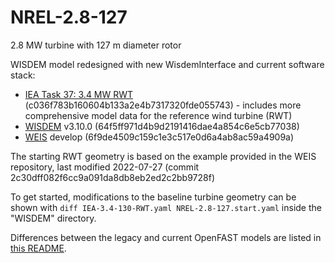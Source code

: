 # NREL-2.8-127
2.8 MW turbine with 127 m diameter rotor

WISDEM model redesigned with new WisdemInterface and current software stack:

* [IEA Task 37: 3.4 MW RWT](https://github.com/IEAWindTask37/IEA-3.4-130-RWT) (c036f783b160604b133a2e4b7317320fde055743) - includes more comprehensive model data for the reference wind turbine (RWT)
* [WISDEM](https://github.com/WISDEM/WISDEM) v3.10.0 (64f5ff971d4b9d2191416dae4a854c6e5cb77038)
* [WEIS](https://github.com/WISDEM/WEIS) develop (6f9de4509c159c1e3c517e0d6a4ab8ac59a4909a)

The starting RWT geometry is based on the example provided in the WEIS repository, last modified 2022-07-27 (commit 2c30dff082f6cc9a091da8db8eb2ed2c2bb9728f)

To get started, modifications to the baseline turbine geometry can be shown with
`diff IEA-3.4-130-RWT.yaml NREL-2.8-127.start.yaml` inside the "WISDEM" directory.

Differences between the legacy and current OpenFAST models are listed in
[this README](legacy_model_comparison/prev_model_updated_for_OpenFASTv3.5/README.diff).
